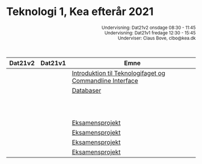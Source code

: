 <script src="https://code.jquery.com/jquery-3.2.1.min.js"></script>
<script src="script.js"></script>

# Teknologi 1, Kea efterår 2021
<div style="text-align:right"><small>
Undervisning: Dat21v2 onsdage 08:30 - 11:45 <br>    
Undervisning: Dat21v1 fredage 12:30 - 15:45 <br>    
Underviser: Claus Bove, clbo@kea.dk <br>
<br><br>
</small>  
</div>

| Dat21v2 | Dat21v1 | Emne | 
|:---|:---| --- |
||| [Introduktion til Teknologifaget og Commandline Interface](1.md)|
||| [Databaser](2.md)|
||| [](3.md)|
||| [](4.md)|
||| [](5.md)|
||| [](6.md)|
||| [](7.md)|
||| [](8.md)|
||| [](9.md)|
||| [](10.md) |
||| [](11.md)|
||| [](12.md)|
||| [Eksamensprojekt](13.md)|
||| [Eksamensprojekt](14.md)|
||| [Eksamensprojekt](15.md)|
||| [Eksamensprojekt](16.md)|


<script>  
var dates = [
	{dat21v2: '25/8', dat21v1: '27/8'},
	{dat21v2: '1/9', dat21v1:'3/9' },
	{dat21v2: '8/9 *', dat21v1:'10/9' },
	{dat21v2: '15/9', dat21v1:'17/9' 	},
	{dat21v2: '22/9 *', dat21v1:'24/9'},
	{dat21v2: '29/9', dat21v1:'1/10'  },
	{dat21v2: '6/10 *', dat21v1:'8/10'  },
	{dat21v2: '13/10', dat21v1:'15/10' },

	{dat21v2:'20/10 *', dat21v1:'22/10' },

	{dat21v2:'27/10', dat21v1:'29/10'},
	{dat21v2:'10/11', dat21v1:'5/11'},
	{dat21v2:'17/11 *', dat21v1:'12/11'},
	{dat21v2:'24/11', dat21v1:'19/11'},
	{dat21v2:'1/12 *', dat21v1:'26/11'},
	{dat21v2:'8/12', dat21v1:'3/12' },
	{dat21v2:'15/12', dat21v1:'10/12'},

]
var table = document.getElementsByTagName("table");  
var tbody = document.getElementsByTagName("tbody")
var rows = document.getElementsByTagName("tr");  
for(i = 1; i < rows.length; i++){  
  var tds = rows[i].getElementsByTagName("td"); 
  tds[0].innerHTML= dates[i-1].dat21v2; 
  tds[1].innerHTML= dates[i-1].dat21v1;
}
/*
var section = document.getElementById('downloads');
console.log(section)
var ar = section.getElementsByTagName("a");

for (i = 0; i < ar.length; ++i)
   ar[i].style.display = "none";
*/

</script>
